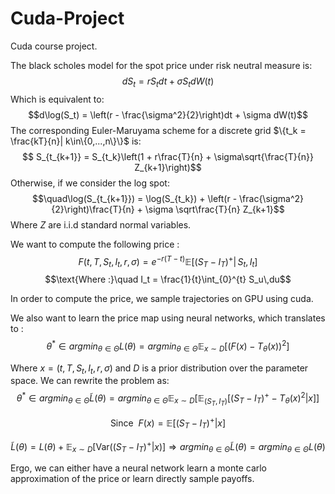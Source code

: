 # Cuda-Project
Cuda course project.

The black scholes model for the spot price under risk neutral measure is:
$$dS_t = rS_tdt + \sigma S_tdW(t)$$
Which is equivalent to:
$$d\log(S_t) = \left(r - \frac{\sigma^2}{2}\right)dt + \sigma dW(t)$$
The corresponding Euler-Maruyama scheme for a discrete grid $\{t_k = \frac{kT}{n}| k\in\{0,...,n\}\}$ is:
$$ S_{t_{k+1}} = S_{t_k}\left(1 + r\frac{T}{n} + \sigma\sqrt{\frac{T}{n}} Z_{k+1}\right)$$
Otherwise, if we consider the log spot: 
$$\quad\log(S_{t_{k+1}})  = \log(S_{t_k}) + \left(r - \frac{\sigma^2}{2}\right)\frac{T}{n} + \sigma \sqrt\frac{T}{n} Z_{k+1}$$
Where $Z$ are i.i.d standard normal variables.

We want to compute the following price :
$$F(t, T, S_t, I_t, r, \sigma) = e^{-r(T-t)}\mathbb E\left[\left(S_T - I_T\right)^+\Big|\,S_t, \,I_t\right]$$
$$\text{Where :}\quad I_t = \frac{1}{t}\int_{0}^{t} S_u\,du$$

In order to compute the price, we sample trajectories on GPU using cuda.

We also want to learn the price map using neural networks, which translates to :
$$\theta^* \in argmin_{\theta\in\Theta} L(\theta) = argmin_{\theta\in\Theta}\mathbb E_{x\sim D}\left[(F(x) - T_\theta(x))^2\right]$$

Where $x = (t, T, S_t, I_t, r, \sigma)$ and $D$ is a prior distribution over the parameter space. We can rewrite the problem as:
$$\theta^* \in argmin_{\theta\in\Theta}\tilde{L}(\theta) = argmin_{\theta\in\Theta}\mathbb E_{x\sim D}\left[\mathbb E_{(S_T, I_T)}\left[ (S_T - I_T)^+ - T_\theta(x)^2 \Big | x\right]\right]$$

$$\text{Since  }F(x) = \mathbb E\left[(S_T - I_T)^+|x\right]$$

$$\tilde{L}(\theta) = L(\theta) +  \mathbb E_{x\sim D}\left[\text{Var}((S_T - I_T)^+|x)\right]\Longrightarrow argmin_{\theta\in\Theta} \tilde{L}(\theta) = argmin_{\theta\in\Theta} L(\theta)$$

Ergo, we can either have a neural network learn a monte carlo approximation of the price or learn directly sample payoffs.


